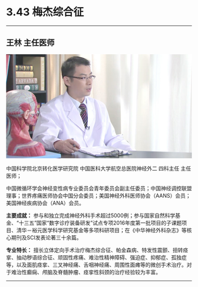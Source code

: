# 3.43 梅杰综合征

---

## 王林 主任医师

![1679210515309](image/c03_043/1679210515309.png)

中国科学院北京转化医学研究院 中国医科大学航空总医院神经外二 四科主任 主任医师；

中国微循环学会神经变性病专业委员会青年委员会副主任委员；中国神经调控联盟理事；世界疼痛医师协会中国分会委员；美国神经外科医师协会（AANS）会员；美国神经疾病协会（ANA）会员。

**主要成就：** 参与和独立完成神经外科手术超过5000例；参与国家自然科学基金、“十三五”国家“数字诊疗装备研发”试点专项2016年度第一批项目的子课题项目、清华－裕元医学科学研究基金等多项科研项目；在《中华神经外科杂志》等核心期刊及SCI发表论著三十余篇。

**专业特长：** 擅长立体定向手术治疗梅杰综合征、帕金森病、特发性震颤、扭转痉挛、抽动秽语综合征、顽固性疼痛、难治性精神障碍、强迫症、抑郁症、孤独症等，以及面肌痉挛、三叉神经痛、舌咽神经痛、周围性面瘫等的微创手术治疗。对于难治性癫痫、颅脑及脊髓肿瘤、痉挛性斜颈的治疗经验较为丰富。

---
